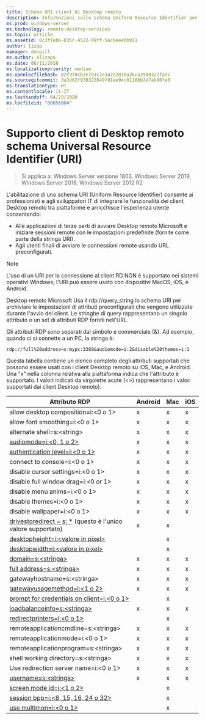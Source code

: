 ```yaml
---
title: Schema URI client di Desktop remoto
description: Informazioni sullo schema Uniform Resource Identifier per client Desktop remoto Microsoft
ms.prod: windows-server
ms.technology: remote-desktop-services
ms.topic: article
ms.assetid: 0c3f1eb6-835c-4522-99ff-56c6ee4bb911
author: lizap
manager: dongill
ms.author: elizapo
ms.date: 06/11/2018
ms.localizationpriority: medium
ms.openlocfilehash: 02f970cb2e793c1e342a2818a2bca3900327fa9c
ms.sourcegitcommit: 3a3d62f938322849f81ee9ec01186b3e7ab90fe0
ms.translationtype: HT
ms.contentlocale: it-IT
ms.lasthandoff: 04/23/2020
ms.locfileid: "80856004"
---
```

# <a name="remote-desktop-client-universal-resource-identifier-uri-scheme-support"></a>Supporto client di Desktop remoto schema Universal Resource Identifier (URI)

>Si applica a: Windows Server versione 1803, Windows Server 2019, Windows Server 2016, Windows Server 2012 R2

L'abilitazione di uno schema URI (Uniform Resource Identifier) consente ai professionisti e agli sviluppatori IT di integrare le funzionalità dei client Desktop remoto tra piattaforme e arricchisce l'esperienza utente consentendo: 

- Alle applicazioni di terze parti di avviare Desktop remoto Microsoft e iniziare sessioni remote con le impostazioni predefinite (fornite come parte della stringa URI).
- Agli utenti finali di avviare le connessioni remote usando URL preconfigurati.

>[!NOTE]
> L'uso di un URI per la connessione al client RD NON è supportato nei sistemi operativi Windows; l'URI può essere usato con dispositivi MacOS, iOS, e Android.

Desktop remoto Microsoft Usa il rdp://query_string lo schema URI per archiviare le impostazioni di attributi preconfigurati che vengono utilizzate durante l'avvio del client. Le stringhe di query rappresentano un singolo attributo o un set di attributi RDP forniti nell'URL. 

Gli attributi RDP sono separati dal simbolo e commerciale (&). Ad esempio, quando ci si connette a un PC, la stringa è:

```
rdp://full%20address=s:mypc:3389&audiomode=i:2&disable%20themes=i:1
```

Questa tabella contiene un elenco completo degli attributi supportati che possono essere usati con i client Desktop remoto su iOS, Mac, e Android. Una "x" nella colonna relativa alla piattaforma indica che l'attributo è supportato. I valori indicati da virgolette acute (<>) rappresentano i valori supportati dai client Desktop remoto).

| **Attributo RDP**                                           | **Android** | **Mac** | **iOS** |
|---------------------------------------------------------|---------|-----|-----|
| allow desktop composition=i:&lt;0 o 1&gt;                    | x       | x   | x   |
| allow font smoothing=i:<0 o 1&gt;                         | x       | x   | x   |
| alternate shell=s:&lt;string&gt;                              | x       | x   | x   |
| [audiomode=i:&lt;0, 1 o 2&gt;](https://technet.microsoft.com/library/ff393707.aspx)                                | x       | x   | x   |
| [authentication level=i:&lt;0 o 1&gt;](https://technet.microsoft.com/library/ff393709.aspx)                         | x       | x   | x   |
| connect to console=i:&lt;0 o 1&gt;                           | x       | x   | x   |
| disable cursor settings=i:&lt;0 o 1&gt;                      | x       | x   | x   |
| disable full window drag=i:&lt;0 or 1&gt;                     | x       | x   | x   |
| disable menu anims=i:&lt;0 o 1&gt;                           | x       | x   | x   |
| disable themes=i:&lt;0 o 1&gt;                               | x       | x   | x   |
| disable wallpaper=i:&lt;0 o 1&gt;                            | x       | x   | x   |
| [drivestoredirect = s: *](https://technet.microsoft.com/library/ff393728(v=ws.10).aspx) (questo è l'unico valore supportato) | x       | x   |     |
| [desktopheight=i:&lt;valore in pixel&gt;](https://technet.microsoft.com/library/ff393702.aspx)                       |         | x   |     |
| [desktopwidth=i:&lt;valore in pixel&gt;](https://technet.microsoft.com/library/ff393697.aspx)                        |         | x   |     |
| [domain=s:&lt;stringa&gt;](https://technet.microsoft.com/library/ff393673.aspx)                           | x | x | x |
| [full address=s:&lt;stringa&gt;](https://technet.microsoft.com/library/ff393661.aspx)                     | x | x | x |
| gatewayhostname=s:&lt;stringa&gt;                  | x | x | x |
| [gatewayusagemethod=i:&lt;1 o 2&gt;](https://msdn.microsoft.com/aa381329.aspx)               | x | x | x |
| [prompt for credentials on client=i:&lt;0 o 1&gt;](https://technet.microsoft.com/library/ff393660(v=ws.10).aspx) |   | x |   |
| [loadbalanceinfo=s:&lt;stringa&gt;](https://technet.microsoft.com/library/ff393684.aspx)                  | x | x | x |
| [redirectprinters=i:&lt;0 o 1&gt;](https://technet.microsoft.com/library/ff393671(v=ws.10).aspx)                 |   | x |   |
| remoteapplicationcmdline=s:&lt;stringa&gt;         | x | x | x |
| remoteapplicationmode=i:&lt;0 o 1&gt;            | x | x | x |
| remoteapplicationprogram=s:&lt;stringa&gt;         | x | x | x |
| shell working directory=s:&lt;stringa&gt;          | x | x | x |
| Use redirection server name=i:&lt;0 o 1&gt;      | x | x | x |
| [username=s:&lt;stringa&gt;](https://technet.microsoft.com/library/ff393678.aspx)                         | x | x | x |
| [screen mode id=i:&lt;1 o 2&gt;](https://technet.microsoft.com/library/ff393692.aspx)                   |   | x |   |
| [session bpp=i:&lt;8, 15, 16, 24 o 32&gt;](https://technet.microsoft.com/library/ff393680.aspx)        |   | x |   |
| [use multimon=i:&lt;0 o 1&gt;](https://technet.microsoft.com/library/ff393695(v=ws.10).aspx)          |   | x |   |